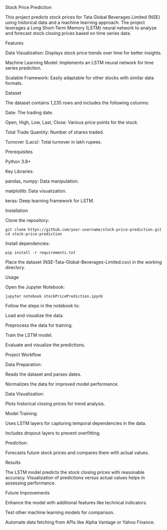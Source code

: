 Stock Price Prediction

This project predicts stock prices for Tata Global Beverages Limited (NSE) using historical data and a machine learning approach. The project leverages a Long Short-Term Memory (LSTM) neural network to analyze and forecast stock closing prices based on time series data.

Features

Data Visualization: Displays stock price trends over time for better insights.

Machine Learning Model: Implements an LSTM neural network for time series prediction.

Scalable Framework: Easily adaptable for other stocks with similar data formats.

Dataset

The dataset contains 1,235 rows and includes the following columns:

Date: The trading date.

Open, High, Low, Last, Close: Various price points for the stock.

Total Trade Quantity: Number of shares traded.

Turnover (Lacs): Total turnover in lakh rupees.


Prerequisites

Python 3.8+

Key Libraries:

pandas, numpy: Data manipulation.

matplotlib: Data visualization.

keras: Deep learning framework for LSTM.

Installation

Clone the repository:

    git clone https://github.com/your-username/stock-price-prediction.git
    cd stock-price-prediction
    
Install dependencies:

    pip install -r requirements.txt
    
Place the dataset (NSE-Tata-Global-Beverages-Limited.csv) in the working directory.

Usage

Open the Jupyter Notebook:

    jupyter notebook stockPricePrediction.ipynb
    
Follow the steps in the notebook to:

Load and visualize the data.

Preprocess the data for training.

Train the LSTM model.

Evaluate and visualize the predictions.

Project Workflow

Data Preparation:

Reads the dataset and parses dates.

Normalizes the data for improved model performance.

Data Visualization:

Plots historical closing prices for trend analysis.

Model Training:

Uses LSTM layers for capturing temporal dependencies in the data.

Includes dropout layers to prevent overfitting.

Prediction:

Forecasts future stock prices and compares them with actual values.

Results

The LSTM model predicts the stock closing prices with reasonable accuracy. Visualization of predictions versus actual values helps in assessing performance.

Future Improvements

Enhance the model with additional features like technical indicators.

Test other machine learning models for comparison.

Automate data fetching from APIs like Alpha Vantage or Yahoo Finance.

